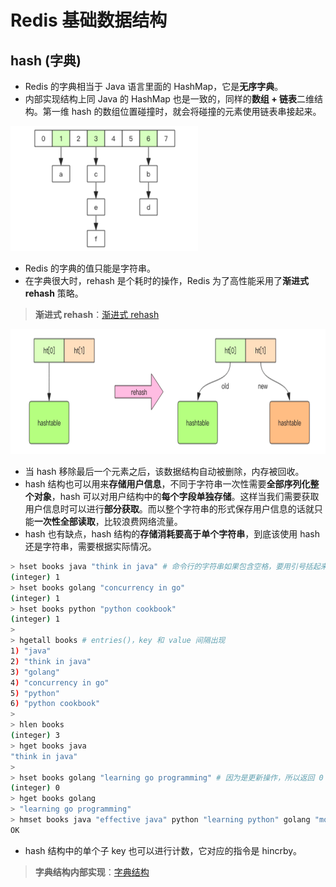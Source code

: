 # **Redis 基础数据结构**

## **hash (字典)**
- Redis 的字典相当于 Java 语言里面的 HashMap，它是**无序字典**。
- 内部实现结构上同 Java 的 HashMap 也是一致的，同样的**数组 + 链表**二维结构。第一维 hash 的数组位置碰撞时，就会将碰撞的元素使用链表串接起来。

<img src="../images/hash.png" width="300" height="200" alt="hash" align=center/>

- Redis 的字典的值只能是字符串。
- 在字典很大时，rehash 是个耗时的操作，Redis 为了高性能采用了**渐进式 rehash** 策略。

> **渐进式 rehash**：[渐进式 rehash](../rehash.md)

<img src="../images/rehash.png" width="700" height="200" alt="rehash" align=center/>

- 当 hash 移除最后一个元素之后，该数据结构自动被删除，内存被回收。
- hash 结构也可以用来**存储用户信息**，不同于字符串一次性需要**全部序列化整个对象**，hash 可以对用户结构中的**每个字段单独存储**。这样当我们需要获取用户信息时可以进行**部分获取**。而以整个字符串的形式保存用户信息的话就只能**一次性全部读取**，比较浪费网络流量。
- hash 也有缺点，hash 结构的**存储消耗要高于单个字符串**，到底该使用 hash 还是字符串，需要根据实际情况。

```bash
> hset books java "think in java" # 命令行的字符串如果包含空格，要用引号括起来 
(integer) 1
> hset books golang "concurrency in go"
(integer) 1
> hset books python "python cookbook"
(integer) 1
>
> hgetall books # entries()，key 和 value 间隔出现
1) "java"
2) "think in java"
3) "golang"
4) "concurrency in go"
5) "python"
6) "python cookbook"
>
> hlen books
(integer) 3
> hget books java
"think in java"
>
> hset books golang "learning go programming" # 因为是更新操作，所以返回 0 
(integer) 0
> hget books golang 
> "learning go programming"
> hmset books java "effective java" python "learning python" golang "modern golang programming" # 批量 set 
OK
```

- hash 结构中的单个子 key 也可以进行计数，它对应的指令是 hincrby。

> **字典结构内部实现**：[字典结构](../redis-dict.md)